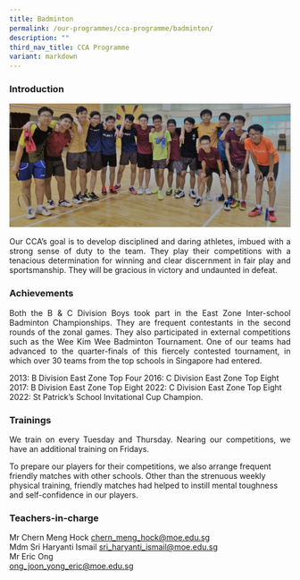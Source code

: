 ```yaml
---
title: Badminton
permalink: /our-programmes/cca-programme/badminton/
description: ""
third_nav_title: CCA Programme
variant: markdown
---
```

### Introduction
![](/images/CCA%20Photos/Badminton/2020%20Web%20Page%20Photo%201.jpg)

<p style="text-align: justify;">Our CCA’s goal is to develop disciplined and daring athletes, imbued with a strong sense of duty to the team. They play their competitions with a tenacious determination for winning and clear discernment in fair play and sportsmanship. They will be gracious in victory and undaunted in defeat.</p>

### Achievements 

<p style="text-align: justify;">Both the B &amp; C Division Boys took part in the East Zone Inter-school Badminton Championships. They are frequent contestants in the second rounds of the zonal games. They also participated in external competitions such as the Wee Kim Wee Badminton Tournament. One of our teams had advanced to the quarter-finals of this fiercely contested tournament, in which over 30 teams from the top schools in Singapore had entered.
	
2013: B Division East Zone Top Four
2016: C Division East Zone Top Eight
2017: B Division East Zone Top Eight
2022: C Division East Zone Top Eight
2022: St Patrick’s School Invitational Cup Champion. 


### Trainings

</p><p style="text-align: justify;">We train on every Tuesday and Thursday. Nearing our competitions, we have an additional training on Fridays.
	
To prepare our players for their competitions, we also arrange frequent friendly matches with other schools. Other than the strenuous weekly physical training, friendly matches had helped to instill mental toughness and self-confidence in our players.
</p>

### Teachers-in-charge

Mr Chern Meng Hock
[chern_meng_hock@moe.edu.sg](chern_meng_hock@moe.edu.sg)<br>
Mdm Sri Haryanti Ismail
[sri_haryanti_ismail@moe.edu.sg](sri_haryanti_ismail@moe.edu.sg)<br>
Mr Eric Ong <br>
[ong_joon_yong_eric@moe.edu.sg](ong_joon_yong_eric@moe.edu.sg)<br>

